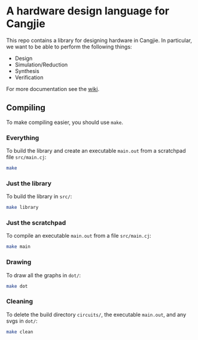 # A hardware design language for Cangjie

This repo contains a library for designing hardware in Cangjie. In particular, we want to be able to perform the following things:

* Design
* Simulation/Reduction
* Synthesis
* Verification

For more documentation see the [wiki](https://gitlab-uk.rnd.huawei.com/cpl_uk_team/circuits-cj/-/wikis/home).

## Compiling

To make compiling easier, you should use `make`.

### Everything

To build the library and create an executable `main.out` from a scratchpad file `src/main.cj`:

```sh
make
```

### Just the library

To build the library in `src/`:

```sh 
make library
```

### Just the scratchpad

To compile an executable `main.out` from a file `src/main.cj`:

```sh
make main
```

### Drawing

To draw all the graphs in `dot/`:

```sh
make dot
```

### Cleaning

To delete the build directory `circuits/`, the executable `main.out`, and any svgs in `dot/`:

```sh
make clean
```